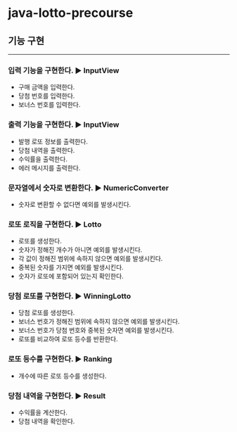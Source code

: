 # java-lotto-precourse

## 기능 구현

---
### 입력 기능을 구현한다. ▶️️ InputView
- 구매 금액을 입력한다.
- 당첨 번호를 입력한다.
- 보너스 번호를 입력한다.

### 출력 기능을 구현한다. ▶️ InputView
- 발행 로또 정보를 출력한다.
- 당첨 내역을 출력한다.
- 수익률을 출력한다.
- 에러 메시지를 출력한다.
### 문자열에서 숫자로 변환한다. ▶️ NumericConverter
- 숫자로 변환할 수 없다면 예외를 발생시킨다.
### 로또 로직을 구현한다. ▶️ Lotto
- 로또를 생성한다.
- 숫자가 정해진 개수가 아니면 예외를 발생시킨다.
- 각 값이 정해진 범위에 속하지 않으면 예외를 발생시킨다.
- 중복된 숫자를 가지면 예외를 발생시킨다.
- 숫자가 로또에 포함되어 있는지 확인한다.

### 당첨 로또를 구현한다. ▶️ WinningLotto
- 당첨 로또를 생성한다.
- 보너스 번호가 정해진 범위에 속하지 않으면 예외를 발생시킨다.
- 보너스 번호가 당첨 번호와 중복된 숫자면 예외를 발생시킨다.
- 로또를 비교하여 로또 등수를 반환한다. 
### 로또 등수를 구현한다. ▶️ Ranking
- 개수에 따른 로또 등수를 생성한다.
### 당첨 내역을 구현한다. ▶️ Result
- 수익률을 계산한다.
- 당첨 내역을 확인한다.